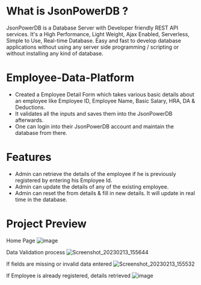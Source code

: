 # What is JsonPowerDB ?
JsonPowerDB is a Database Server with Developer friendly REST API services. It's a High Performance, Light Weight, Ajax Enabled, Serverless, Simple to Use, Real-time Database. Easy and fast to develop database applications without using any server side programming / scripting or without installing any kind of database.

# Employee-Data-Platform
* Created a Employee Detail Form which takes various basic details about an employee like Employee ID, Employee Name, Basic Salary, HRA, DA & Deductions. 
* It validates all the inputs and saves them into the JsonPowerDB afterwards. 
* One can login into their JsonPowerDB account and maintain the database from there.

# Features 
* Admin can retrieve the details of the employee if he is previously registered by entering his Employee Id.
* Admin can update the details of any of the existing employee.
* Admin can reset the from details & fill in new details. It will update in real time in the database.

# Project Preview
Home Page
![image](https://user-images.githubusercontent.com/95922152/218434259-b07e5a87-c795-48a8-8435-c5a6f26f3789.png)

Data Validation process
![Screenshot_20230213_155644](https://user-images.githubusercontent.com/95922152/218434631-30e992c5-d5ee-48e8-a38b-cbd44877b8f5.png)

If fields are missing or invalid data entered
![Screenshot_20230213_155532](https://user-images.githubusercontent.com/95922152/218436353-40bd2151-2258-4cbc-b777-373a5f562137.png)

If Employee is already registered, details retrieved
![image](https://user-images.githubusercontent.com/95922152/218436763-0ac73c17-4295-4a7a-855a-7ad0c22e6025.png)





